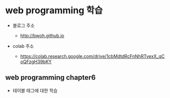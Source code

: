 # web programming 학습



- 블로그 주소
	- http://bwoh.github.io

- colab 주소
	- https://colab.research.google.com/drive/1cbMdtdRcFnNhRTvexX_gCoQFzgH39bKY

## web programming chapter6
- 테이블 태그에 대한 학습
